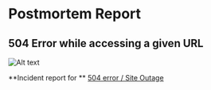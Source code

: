 # Postmortem Report
## 504 Error while accessing a given URL
![Alt text](https://raw.githubusercontent.com/MitaliSengupta/holberton-system_engineering-devops/master/0x19-postmortem/image.gif)

**Incident report for ** [504 error / Site Outage](https://github.com/MitaliSengupta/holberton-system_engineering-devops/tree/master/0x17-web_stack_debugging_3)
